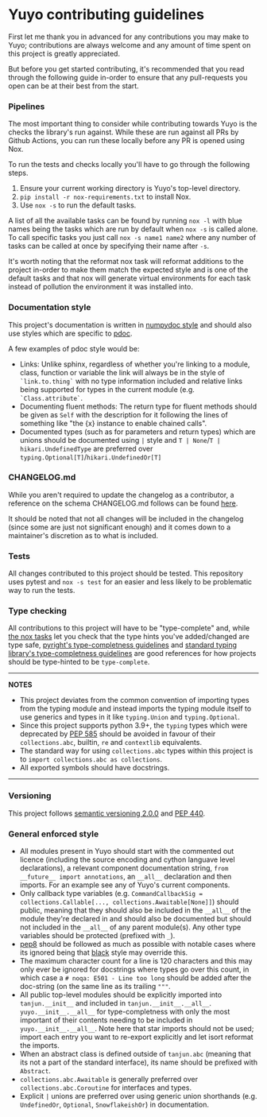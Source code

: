 # Yuyo contributing guidelines

First let me thank you in advanced for any contributions you may make to Yuyo; contributions are always welcome
and any amount of time spent on this project is greatly appreciated.

But before you get started contributing, it's recommended that you read through the following guide in-order to
ensure that any pull-requests you open can be at their best from the start.

### Pipelines

The most important thing to consider while contributing towards Yuyo is the checks the library's run against.
While these are run against all PRs by Github Actions, you can run these locally before any PR is opened using Nox.

To run the tests and checks locally you'll have to go through the following steps.

1. Ensure your current working directory is Yuyo's top-level directory.
2. `pip install -r nox-requirements.txt` to install Nox.
3. Use `nox -s` to run the default tasks.

A list of all the available tasks can be found by running `nox -l` with blue names being the tasks which are run
by default when `nox -s` is called alone. To call specific tasks you just call `nox -s name1 name2` where any number
of tasks can be called at once by specifying their name after `-s`.

It's worth noting that the reformat nox task will reformat additions to the project in-order to make them match
the expected style and is one of the default tasks and that nox will generate virtual environments for each task
instead of pollution the environment it was installed into.

### Documentation style

This project's documentation is written in [numpydoc style](https://numpydoc.readthedocs.io/en/latest/format.html)
and should also use styles which are specific to [pdoc](https://pdoc.dev/docs/pdoc.html).

A few examples of pdoc style would be:

* Links: Unlike sphinx, regardless of whether you're linking to a module, class, function or variable the link will
  always be in the style of `` `link.to.thing` `` with no type information included and relative links being supported
  for types in the current module (e.g. `` `Class.attribute` ``.
* Documenting fluent methods: The return type for fluent methods should be given as `Self` with the description for it
  following the lines of something like "the {x} instance to enable chained calls".
* Documented types (such as for parameters and return types) which are unions should be documented using `|` style
  and `T | None`/`T | hikari.UndefinedType` are preferred over `typing.Optional[T]`/`hikari.UndefinedOr[T]`

### CHANGELOG.md

While you aren't required to update the changelog as a contributor, a reference on the schema CHANGELOG.md follows
can be found [here](https://keepachangelog.com/en/1.0.0/).

It should be noted that not all changes will be included in the changelog (since some are just not significant enough)
and it comes down to a maintainer's discretion as to what is included. 

### Tests

All changes contributed to this project should be tested. This repository uses pytest and `nox -s test` for an easier and
less likely to be problematic way to run the tests.

### Type checking

All contributions to this project will have to be "type-complete" and, while [the nox tasks](###Pipelines) let you check
that the type hints you've added/changed are type safe,
[pyright's type-completness guidelines](https://github.com/microsoft/pyright/blob/main/docs/typed-libraries.md) and
[standard typing library's type-completness guidelines](https://github.com/python/typing/blob/master/docs/libraries.md) are
good references for how projects should be type-hinted to be `type-complete`.

---
**NOTES**

* This project deviates from the common convention of importing types from the typing module and instead
  imports the typing module itself to use generics and types in it like `typing.Union` and `typing.Optional`.
* Since this project supports python 3.9+, the `typing` types which were deprecated by
  [PEP 585](https://www.python.org/dev/peps/pep-0585/) should be avoided in favour of their `collections.abc`,
  builtin, `re` and `contextlib` equivalents.
* The standard way for using `collections.abc` types within this project is to `import collections.abc as collections`.
* All exported symbols should have docstrings.
---

### Versioning

This project follows [semantic versioning 2.0.0](https://semver.org/) and [PEP 440](https://www.python.org/dev/peps/pep-0440/).

### General enforced style

* All modules present in Yuyo should start with the commented out licence (including the source encoding and cython
 languave level declarations), a relevant component documentation string, `from __future__ import annotations`, an
 `__all__` declaration and then imports. For an example see any of Yuyo's current components.
* Only callback type variables (e.g. `CommandCallbackSig = collections.Callable[..., collections.Awaitable[None]]`) should
  public, meaning that they should also be included in the `__all__` of the module they're declared in and should also be
  documented but should not included in the `__all__` of any parent module(s). Any other type variables should be protected
  (prefixed with `_`).
* [pep8](https://www.python.org/dev/peps/pep-0008/) should be followed as much as possible with notable cases where its
  ignored being that [black](https://github.com/psf/black) style may override this.
* The maximum character count for a line is 120 characters and this may only ever be ignored for docstrings where types
  go over this count, in which case a `# noqa: E501 - Line too long` should be added after the doc-string (on the same
  line as its trailing `"""`.
* All public top-level modules should be explicitly imported into `tanjun.__init__` and included in `tanjun.__init__.__all__`.
  `yuyo.__init__.__all__` for type-completness with only the most important of their contents needing to be included in
  `yuyo.__init__.__all__`.
  Note here that star imports should not be used; import each entry you want to re-export explicitly and let isort reformat
  the imports.
* When an abstract class is defined outside of `tanjun.abc` (meaning that its not a part of the standard interface),
  its name should be prefixed with `Abstract`.
* `collections.abc.Awaitable` is generally preferred over `collections.abc.Coroutine` for interfaces and types.
* Explicit `|` unions are preferred over using generic union shorthands (e.g. `UndefinedOr`, `Optional`, `SnowflakeishOr`)
  in documentation.
